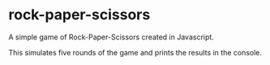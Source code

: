 # rock-paper-scissors

A simple game of Rock-Paper-Scissors created in Javascript.

This simulates five rounds of the game and prints the results in the console.
